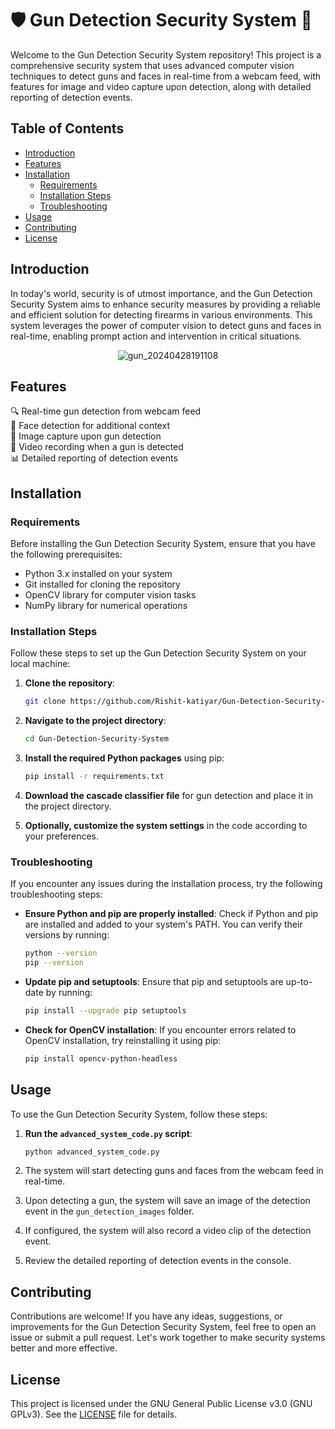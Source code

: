 # 🛡️ Gun Detection Security System 🚨

Welcome to the Gun Detection Security System repository! This project is a comprehensive security system that uses advanced computer vision techniques to detect guns and faces in real-time from a webcam feed, with features for image and video capture upon detection, along with detailed reporting of detection events.

## Table of Contents
- [Introduction](#introduction)
- [Features](#features)
- [Installation](#installation)
  - [Requirements](#requirements)
  - [Installation Steps](#installation-steps)
  - [Troubleshooting](#troubleshooting)
- [Usage](#usage)
- [Contributing](#contributing)
- [License](#license)

## Introduction
In today's world, security is of utmost importance, and the Gun Detection Security System aims to enhance security measures by providing a reliable and efficient solution for detecting firearms in various environments. This system leverages the power of computer vision to detect guns and faces in real-time, enabling prompt action and intervention in critical situations.

<div style="text-align:center">
  <img src="https://github.com/Rishit-katiyar/Gun-Detection-Security-System/assets/167756997/2604e55a-e186-42e8-834e-94af4036ac63" alt="gun_20240428191108">
</div>

## Features
🔍 Real-time gun detection from webcam feed  
👤 Face detection for additional context  
📸 Image capture upon gun detection  
🎥 Video recording when a gun is detected  
📊 Detailed reporting of detection events  

## Installation

### Requirements
Before installing the Gun Detection Security System, ensure that you have the following prerequisites:
- Python 3.x installed on your system
- Git installed for cloning the repository
- OpenCV library for computer vision tasks
- NumPy library for numerical operations

### Installation Steps
Follow these steps to set up the Gun Detection Security System on your local machine:

1. **Clone the repository**:
   ```bash
   git clone https://github.com/Rishit-katiyar/Gun-Detection-Security-System.git
   ```

2. **Navigate to the project directory**:
   ```bash
   cd Gun-Detection-Security-System
   ```

3. **Install the required Python packages** using pip:
   ```bash
   pip install -r requirements.txt
   ```

4. **Download the cascade classifier file** for gun detection and place it in the project directory.

5. **Optionally, customize the system settings** in the code according to your preferences.

### Troubleshooting
If you encounter any issues during the installation process, try the following troubleshooting steps:

- **Ensure Python and pip are properly installed**:
  Check if Python and pip are installed and added to your system's PATH. You can verify their versions by running:
  ```bash
  python --version
  pip --version
  ```

- **Update pip and setuptools**:
  Ensure that pip and setuptools are up-to-date by running:
  ```bash
  pip install --upgrade pip setuptools
  ```

- **Check for OpenCV installation**:
  If you encounter errors related to OpenCV installation, try reinstalling it using pip:
  ```bash
  pip install opencv-python-headless
  ```

## Usage
To use the Gun Detection Security System, follow these steps:

1. **Run the `advanced_system_code.py` script**:
   ```bash
   python advanced_system_code.py
   ```

2. The system will start detecting guns and faces from the webcam feed in real-time.

3. Upon detecting a gun, the system will save an image of the detection event in the `gun_detection_images` folder.

4. If configured, the system will also record a video clip of the detection event.

5. Review the detailed reporting of detection events in the console.

## Contributing
Contributions are welcome! If you have any ideas, suggestions, or improvements for the Gun Detection Security System, feel free to open an issue or submit a pull request. Let's work together to make security systems better and more effective.

## License
This project is licensed under the GNU General Public License v3.0 (GNU GPLv3). See the [LICENSE](LICENSE) file for details.

